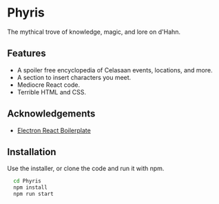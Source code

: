 
# Phyris

The mythical trove of knowledge, magic, and lore on d'Hahn.




## Features

- A spoiler free encyclopedia of Celasaan events, locations, and more.
- A section to insert characters you meet.
- Mediocre React code.
- Terrible HTML and CSS.


## Acknowledgements

 - [Electron React Boilerplate](https://electron-react-boilerplate.js.org/)



## Installation

Use the installer, or clone the code and run it with npm.

```bash
  cd Phyris
  npm install
  npm run start
```
    